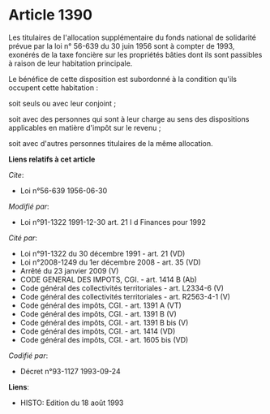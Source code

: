 # Article 1390

Les titulaires de l'allocation supplémentaire du fonds national de solidarité prévue par la loi n° 56-639 du 30 juin 1956
sont à compter de 1993, exonérés de la taxe foncière sur les propriétés bâties dont ils sont passibles à raison de leur
habitation principale.

Le bénéfice de cette disposition est subordonné à la condition qu'ils occupent cette habitation :

soit seuls ou avec leur conjoint ;

soit avec des personnes qui sont à leur charge au sens des dispositions applicables en matière d'impôt sur le revenu ;

soit avec d'autres personnes titulaires de la même allocation.

**Liens relatifs à cet article**

_Cite_:

  - Loi n°56-639 1956-06-30

_Modifié par_:

  - Loi n°91-1322 1991-12-30 art. 21 I d Finances pour 1992

_Cité par_:

  - Loi n°91-1322 du 30 décembre 1991 - art. 21 (VD)
  - Loi n°2008-1249 du 1er décembre 2008 - art. 35 (VD)
  - Arrêté du 23 janvier 2009 (V)
  - CODE GENERAL DES IMPOTS, CGI. - art. 1414 B (Ab)
  - Code général des collectivités territoriales - art. L2334-6 (V)
  - Code général des collectivités territoriales - art. R2563-4-1 (V)
  - Code général des impôts, CGI. - art. 1391 A (VT)
  - Code général des impôts, CGI. - art. 1391 B (V)
  - Code général des impôts, CGI. - art. 1391 B bis (V)
  - Code général des impôts, CGI. - art. 1414 (VD)
  - Code général des impôts, CGI. - art. 1605 bis (VD)

_Codifié par_:

  - Décret n°93-1127 1993-09-24

**Liens**:

  - HISTO: Edition du 18 août 1993
